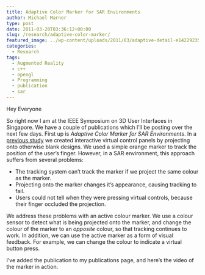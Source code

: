 ```yaml
---
title: Adaptive Color Marker for SAR Environments
author: Michael Marner
type: post
date: 2011-03-20T03:36:12+00:00
slug: /research/adaptive-color-marker/
featured_image: ../wp-content/uploads/2011/03/adaptive-detail-e1422923548205-825x510.jpg
categories:
  - Research
tags:
  - Augmented Reality
  - c++
  - opengl
  - Programming
  - publication
  - sar
---
```


Hey Everyone

So right now I am at the IEEE Symposium on 3D User Interfaces in Singapore. We have a couple of publications which I&#8217;ll be posting over the next few days. First up is _Adaptive Color Marker for SAR Environments_. In a <a href="http://www.youtube.com/watch?v=6SAjX8-iBOc" target="_blank">previous study</a> we created interactive virtual control panels by projecting onto otherwise blank designs. We used a simple orange marker to track the position of the user&#8217;s finger. However, in a SAR environment, this approach suffers from several problems:

- The tracking system can&#8217;t track the marker if we project the same colour as the marker.
- Projecting onto the marker changes it&#8217;s appearance, causing tracking to fail.
- Users could not tell when they were pressing virtual controls, because their finger occluded the projection.

We address these problems with an active colour marker. We use a colour sensor to detect what is being projected onto the marker, and change the colour of the marker to an _opposite_ colour, so that tracking continues to work. In addition, we can use the active marker as a form of visual feedback. For example, we can change the colour to indicate a virtual button press.

I&#8217;ve added the publication to my publications page, and here&#8217;s the video of the marker in action.

&nbsp;
